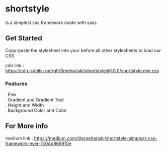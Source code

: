 # shortstyle
Is a simplest css framework made with sass

## Get Started
Copy-paste the stylesheet <link> into your <head> before all other stylesheets to load our CSS
  
 cdn link : https://cdn.jsdelivr.net/gh/Sreehariskj/shortstyle@1.0.0/shortstyle.min.css
  <link rel="stylesheet" href="https://cdn.jsdelivr.net/gh/Sreehariskj/shortstyle@1.0.0/shortstyle.min.css" />
  
### Features
 . Flex <br>
 . Gradient and Gradient Text<br>
 . Height and Width <br>
 . Background Color and Color
  
  ## For More info
  medium link : https://medium.com/@sreehariskj/shortstyle-simplest-css-framework-ever-7c04d8669f0e
